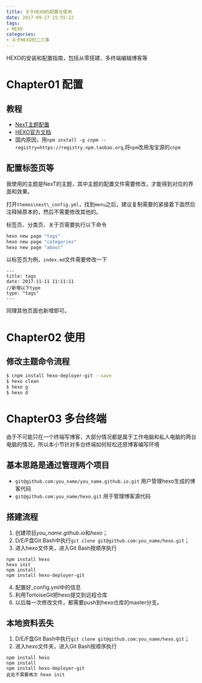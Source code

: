 ```yaml
---
title: 关于HEXO的配置与使用
date: 2017-09-27 15:55:22
tags:
- HEXO
categories:
- 关于HEXO的二三事
---
```

HEXO的安装和配置指南，包括从零搭建、多终端编辑博客等
<!--more-->
# Chapter01 配置
## 教程
- [NexT主题配置](http://theme-next.iissnan.com/getting-started.html#avatar-setting)
- [HEXO官方文档](https://hexo.io/docs/index.html)
- 国内原因，用`npm install -g cnpm --registry=https://registry.npm.taobao.org`,将`npm`改用淘宝源的`cnpm`

## 配置标签页等
我使用的主题是NexT的主题，其中主题的配置文件需要修改，才能得到对应的界面和效果。

打开`themes\next\_config.yml`，找到`menu`之后，建议复制需要的紧接着下面然后注释掉原本的，然后不需要修改其他的。

标签页、分类页、关于页需要执行以下命令
```bash
hexo new page "tags"
hexo new page "categories"
hexo new page "about"
```
以标签页为例，`index.md`文件需要修改一下
```
---
title: tags
date: 2017-11-11 11:11:11
//新增以下type
type: "tags"
---
```
同理其他页面也新增即可。
# Chapter02 使用
## 修改主题命令流程
```bash
$ cnpm install hexo-deployer-git --save
$ hexo clean
$ hexo g
$ hexo d
```
# Chapter03 多台终端
由于不可能只在一个终端写博客，大部分情况都是属于工作电脑和私人电脑的两台电脑的情况，所以本小节针对多台终端如何轻松还原博客编写环境
## 基本思路是通过管理两个项目
- `git@github.com:you_name/you_name.github.io.git` 用户管理hexo生成的博客代码
- `git@github.com:you_name/hexo.git` 用于管理博客源代码

## 搭建流程
1. 创建项目*you_name.github.io*和*hexo*；
2. D/E/F盘Git Bash中执行`git clone git@github.com:you_name/hexo.git`；
3. 进入hexo文件夹，进入Git Bash按顺序执行
```
npm install hexo
hexo init
npm install
npm install hexo-deployer-git
```
4. 配置好_config.yml中的信息
5. 利用TortoiseGit把hexo提交到远程仓库
6. 以后每一次修改文件，都需要push到hexo仓库的master分支。

## 本地资料丢失
1. D/E/F盘Git Bash中执行`git clone git@github.com:you_name/hexo.git`；
2. 进入hexo文件夹，进入Git Bash按顺序执行
```
npm install hexo
npm install
npm install hexo-deployer-git
此处不需要再次 hexo init
```
